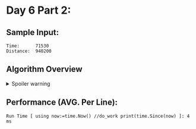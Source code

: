# Day 6 Part 2:

## Sample Input:
```
Time:      71530
Distance:  940200
```

## Algorithm Overview
<details>
  <summary>Spoiler warning</summary>

    For day 6 it's about finding the number of possible wins between a race time and distance
    
    Part 2 is just a bigger number by compressing the races down into 1 long one. Algo is the same as part 1 but just takes longer. 

    There's a neat solution using quadratic equations but I hadn't thought of that and already checked reddit so trying to optimize would be 
    cheating at this point so I implemented it but am not counting it.
</details>

## Performance (AVG. Per Line):
```
Run Time [ using now:=time.Now() //do_work print(time.Since(now) ]: 4 ms
```